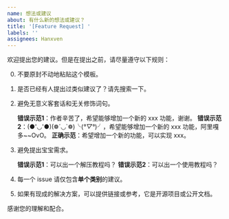 ```yaml
---
name: 想法或建议
about: 有什么新的想法或建议？
title: '[Feature Request] '
labels: ''
assignees: Hanxven
---
```


欢迎提出您的建议。但是在提出之前，请尽量遵守以下规则：

0. 不要原封不动地粘贴这个模板。

1. 是否已经有人提出过类似建议了？请先搜索一下。

2. 避免无意义客套话和无关修饰词句。

   **错误示范1**：作者辛苦了，希望能够增加一个新的 xxx 功能，谢谢。
   **错误示范2**：(●'◡'●)(❁´◡`❁)╰(_°▽°_)╯，希望能够增加一个新的 xxx 功能，阿里嘎多~~OvO。
   **正确示范**：希望增加一个新的功能，可以实现 xxx。

3. 避免提出宝宝需求。

   **错误示范1**：可以出一个解压教程吗？
   **错误示范2**：可以出一个使用教程吗？

4. 每一个 issue 请仅包含**单个类别**的建议。

5. 如果有现成的解决方案，可以提供链接或参考，它是开源项目或公开文档。

感谢您的理解和配合。
